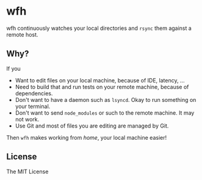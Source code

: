 # wfh

wfh continuously watches your local directories and `rsync` them against
a remote host.

## Why?

If you

- Want to edit files on your local machine, because of IDE, latency, ...
- Need to build that and run tests on your remote machine, because of dependencies.
- Don't want to have a daemon such as `lsyncd`. Okay to run something on your terminal.
- Don't want to send `node_modules` or such to the remote machine. It may not work.
- Use Git and most of files you are editing are managed by Git.

Then `wfh` makes working from *home*, your local machine easier!

## License

The MIT License
